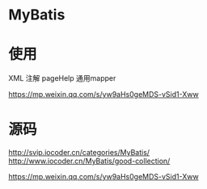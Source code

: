 # MyBatis



# 使用

XML
注解
pageHelp
通用mapper

https://mp.weixin.qq.com/s/yw9aHs0geMDS-vSid1-Xww


# 源码

http://svip.iocoder.cn/categories/MyBatis/
http://www.iocoder.cn/MyBatis/good-collection/

https://mp.weixin.qq.com/s/yw9aHs0geMDS-vSid1-Xww

